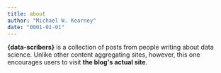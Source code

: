 ```yaml
---
title: about
author: "Michael W. Kearney"
date: "0001-01-01"
---
```


**{data-scribers}** is a collection of posts from people writing about data science. Unlike other content aggregating sites, however, this one encourages users to visit **the blog's actual site**.
